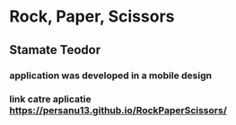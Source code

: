# Rock, Paper, Scissors

## Stamate Teodor

### application was developed in a mobile design

### link catre aplicatie https://persanu13.github.io/RockPaperScissors/

